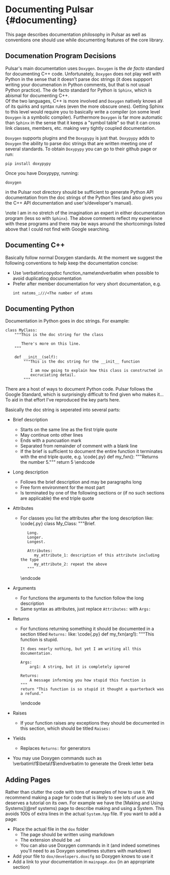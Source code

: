 Documenting Pulsar                                                {#documenting}
==================
This page describes documentation philosophy in Pulsar as well as conventions
one should use while documenting features of the core library.

## Documenation Program Decisions

Pulsar's main documentation uses `Doxygen`.  `Doxygen` is the *de facto* standard 
for
documenting C++ code.  Unfortunately, `Doxygen` does not play well with Python in
the sense that it doesn't parse doc strings (it does suppport writing your
documenation in Python comments, but that is not usual Python practice).  The
de facto standard for Python is `Sphinx`, which is abismal for documenting C++.  
Of the two languages, C++ is more involved and `Doxygen` natively knows all of 
its
quirks and syntax rules (even the more obscure ones).  Getting Sphinx to this
level would require you to basically write a compiler (on some level `Doxygen` 
is
a symbolic compiler).  Furthermore `Doxygen` is far more automatic than `Sphinx` 
in
the sense that it keeps a "symbol table" so that it can cross link classes,
members, etc. making very tightly coupled documentation.  

`Doxygen` supports plugins and the `Doxypypy` is just that.  `Doxypypy` adds to
`Doxygen` the ability to parse doc strings that are written meeting one of 
several
standards.  To obtain `Doxypypy` you can go to their github page or run:
~~~{.sh}
pip install doxypypy
~~~
Once you have Doxypypy, running:
~~~{.sh}
doxygen
~~~
in the Pulsar root directory should be sufficient to generate Python API
documentation from the doc strings of the Python files (and also gives you the
C++ API documentation and user's/developer's manual).

\note I am in no stretch of the imagination an expert in either documentation
program (less so with `Sphinx`).  The above comments reflect my experience with
these programs and there may be ways around the shortcomings listed above that I
could not find with Google searching.

## Documenting C++

Basically follow normal Doxygen standards.  At the moment we suggest the
following conventions to help keep the documentation concise:

- Use \verbatim\copydoc function_name\endverbatim when possible to avoid 
  duplicating documentation
- Prefer after member documentation for very short documentation, e.g.
   ~~~{.cpp}
   int natoms_;///<The number of atoms
   ~~~

## Documenting Python
Documentation in Python goes in doc strings.  For example:
~~~{.py}
class MyClass:
    """This is the doc string for the class
       
       There's more on this line.
    """
    
    def __init__(self):
        """This is the doc string for the __init__ function
 
           I am now going to explain how this class is constructed in
           excruciating detail.
        """
~~~

There are a host of ways to document Python code.  Pulsar follows the Google
Standard, which is surprisingly difficult to find given who makes it... To aid in
that effort I've reproduced the key parts here.

Basically the doc string is seperated into several parts:

- Brief description 
  - Starts on the same line as the first triple quote
  - May continue onto other lines
  - Ends with a puncuation mark
  - Separated from remainder of comment with a blank line
  - If the brief is sufficient to document the entire function it terminates 
    with the end triple quote, e.g.
    \code{.py}
    def my_fxn():
        """Returns the number 5."""
        return 5
    \endcode
- Long description
  - Follows the brief description and may be paragraphs long
  - Free form environment for the most part
  - Is terminated by one of the following sections or (if no such sections are
    applicable) the end triple quote
- Attributes
  - For classes you list the attributes after the long description like:
       \code{.py}
       class My_Class:
           """Brief.

           Long.
           Longer.
           Longest.
           
           Attributes:
              my_attribute_1: description of this attribute including the type
              my_attribute_2: repeat the above
           """
       \endcode
- Arguments
  - For functions the arguments to the function follow the long description
  - Same syntax as attributes, just replace `Attributes:` with `Args:`
- Returns
  - For functions returning something it should be documented in a section
    titled `Returns:` like:
    \code{.py}
    def my_fxn(arg1):
        """This function is stupid.
  
        It does nearly nothing, but yet I am writing all this documentation.

        Args:
            arg1: A string, but it is completely ignored 

        Returns:
            A message informing you how stupid this function is
        """
        return "This function is so stupid it thought a quarterback was a refund."
    \endcode

- Raises
  - If your function raises any exceptions they should be documented in this
    section, which should be titled `Raises:`
- Yields
  - Replaces `Returns:` for generators
- You may use Doxygen commands such as \verbatim\f$\beta\f$\endverbatim to 
  generate the Greek letter beta

## Adding Pages

Rather than clutter the code with tons of examples of how to use it.  We
recommend making a page for code that is likely to see lots of use and deserves
a tutorial on its own.  For example we have the 
[Making and Using Systems](@ref systems) page to describe making and using a
System.  This avoids 100s of extra lines in the actual `System.hpp` file.  If
you want to add a page:
- Place the actual file in the `dox` folder
   - The page should be written using markdown
   - The extension should be `.md`
   - You can also use Doxygen commands in it (and indeed sometimes you'll need
     to as Doxygen sometimes stutters with markdown)
- Add your file to `dox/developers.doxcfg` so Doxygen knows to use it
- Add a link to your documentation in `mainpage.dox` (in an appropriate section)





